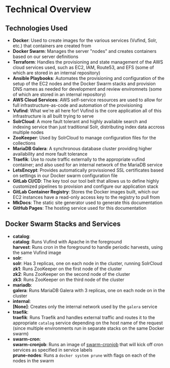 # Technical Overview

## Technologies Used  
* **Docker**: Used to create images for the various services (Vufind, Solr, etc.) that
containers are created from  
* **Docker Swarm**: Manages the server "nodes" and creates containers based on our
server definitions  
* **Terraform**: Handles the provisioning and state management of the AWS cloud services
used, such as EC2, IAM, Route53, and EFS (some of which are stored in an internal
repository)  
* **Ansible Playbooks**: Automates the provisioning and configuration of the setup of
the EC2 nodes and the Docker Swarm stacks and provision DNS names as needed for
development and review enviromnets (some of which are stored in an internal repository)  
* **AWS Cloud Services**: AWS self-service resources are used to allow for full
infrastructure-as-code and automation of the provisioning 
* **Vufind**: What we're all here for! Vufind is the core application all of this infrastructure
is all built trying to serve  
* **SolrCloud**: A more fault tolerant and highly available search and indexing service than
just traditional Solr, distributing index data accross multiple nodes  
* **ZooKeeper**: Used by SolrCloud to manage configuration files for the collections  
* **MariaDB Galera**:  A synchronous database cluster providing higher availability and more
fault tolerance  
* **Traefik**: Use to route traffic externally to the appropriate vufind container; and
also used for an internal network of the MariaDB service
* **LetsEncypt**: Provides automatically provissioned SSL certificates based on settings in
our Docker swarm configuration file  
* **GitLab CI/CD**:  The key tool our tool belt that allows us to define highly customized
pipelines to provision and configure our application stack  
* **GitLab Container Registry**: Stores the Docker images built, which our EC2 instances have
a read-only access key to the registry to pull from  
* **MkDocs**: The static site generator used to generate this documentation  
* **GitHub Pages**: The hosting service used for this documentation  

## Docker Swarm Stacks and Services
* **catalog**:  
    **catalog**: Runs Vufind with Apache in the foreground  
    **harvest**: Runs cron in the foreground to handle periodic harvests, using the same Vufind image  
* **solr**:  
    **solr**: Has 3 replicas, one on each node in the cluster, running SolrCloud  
    **zk1**: Runs ZooKeeper on the first node of the cluster  
    **zk2**: Runs ZooKeeper on the second node of the cluster  
    **zk3**: Runs ZooKeeper on the third node of the cluster
* **mariadb**:  
    **galera**: Runs MariaDB Galera with 3 replicas, one on each node on in the cluster
* **internal**:  
    **[None]**: Creates only the internal network used by the `galera` service  
* **traefik**:  
    **traefik**:  Runs Traefik and handles external traffic and routes it to the appropriate `catalog` service
depending on the host name of the request (since multiple environments run in separate stacks on the same Docker
swarm)  
* **swarm-cron**:  
    **swarm-cronjob**: Runs an image of [swarm-cronjob](https://crazymax.dev/swarm-cronjob/) that will
    kick off cron services as specified in service labels  
    **prune-nodes**: Runs a `docker system prune` with flags on each of the nodes in the swarm  
